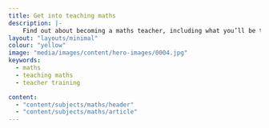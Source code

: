 ```yaml
---
title: Get into teaching maths
description: |-
    Find out about becoming a maths teacher, including what you’ll be teaching and what funding you could be eligible for to help you train.
layout: "layouts/minimal"
colour: "yellow"
image: "media/images/content/hero-images/0004.jpg"
keywords:
  - maths
  - teaching maths
  - teacher training

content:
  - "content/subjects/maths/header"
  - "content/subjects/maths/article"
---
```

